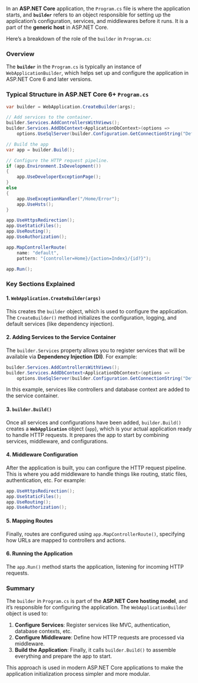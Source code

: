 In an **ASP.NET Core** application, the `Program.cs` file is where the application starts, and **`builder`** refers to an object responsible for setting up the application’s configuration, services, and middlewares before it runs. It is a part of the **generic host** in ASP.NET Core.

Here’s a breakdown of the role of the `builder` in `Program.cs`:

### Overview

The **`builder`** in the `Program.cs` is typically an instance of `WebApplicationBuilder`, which helps set up and configure the application in ASP.NET Core 6 and later versions.

### Typical Structure in ASP.NET Core 6+ `Program.cs`
```csharp
var builder = WebApplication.CreateBuilder(args);

// Add services to the container.
builder.Services.AddControllersWithViews();
builder.Services.AddDbContext<ApplicationDbContext>(options =>
    options.UseSqlServer(builder.Configuration.GetConnectionString("DefaultConnection")));

// Build the app
var app = builder.Build();

// Configure the HTTP request pipeline.
if (app.Environment.IsDevelopment())
{
    app.UseDeveloperExceptionPage();
}
else
{
    app.UseExceptionHandler("/Home/Error");
    app.UseHsts();
}

app.UseHttpsRedirection();
app.UseStaticFiles();
app.UseRouting();
app.UseAuthorization();

app.MapControllerRoute(
    name: "default",
    pattern: "{controller=Home}/{action=Index}/{id?}");

app.Run();
```

### Key Sections Explained

#### 1. **`WebApplication.CreateBuilder(args)`**
This creates the `builder` object, which is used to configure the application. The `CreateBuilder()` method initializes the configuration, logging, and default services (like dependency injection).

#### 2. **Adding Services to the Service Container**
The `builder.Services` property allows you to register services that will be available via **Dependency Injection (DI)**. For example:
```csharp
builder.Services.AddControllersWithViews();
builder.Services.AddDbContext<ApplicationDbContext>(options =>
    options.UseSqlServer(builder.Configuration.GetConnectionString("DefaultConnection")));
```
In this example, services like controllers and database context are added to the service container.

#### 3. **`builder.Build()`**
Once all services and configurations have been added, `builder.Build()` creates a **`WebApplication`** object (`app`), which is your actual application ready to handle HTTP requests. It prepares the app to start by combining services, middleware, and configurations.

#### 4. **Middleware Configuration**
After the application is built, you can configure the HTTP request pipeline. This is where you add middleware to handle things like routing, static files, authentication, etc. For example:
```csharp
app.UseHttpsRedirection();
app.UseStaticFiles();
app.UseRouting();
app.UseAuthorization();
```

#### 5. **Mapping Routes**
Finally, routes are configured using `app.MapControllerRoute()`, specifying how URLs are mapped to controllers and actions.

#### 6. **Running the Application**
The `app.Run()` method starts the application, listening for incoming HTTP requests.

### Summary
The `builder` in `Program.cs` is part of the **ASP.NET Core hosting model**, and it’s responsible for configuring the application. The `WebApplicationBuilder` object is used to:
1. **Configure Services**: Register services like MVC, authentication, database contexts, etc.
2. **Configure Middleware**: Define how HTTP requests are processed via middleware.
3. **Build the Application**: Finally, it calls `builder.Build()` to assemble everything and prepare the app to start.

This approach is used in modern ASP.NET Core applications to make the application initialization process simpler and more modular.